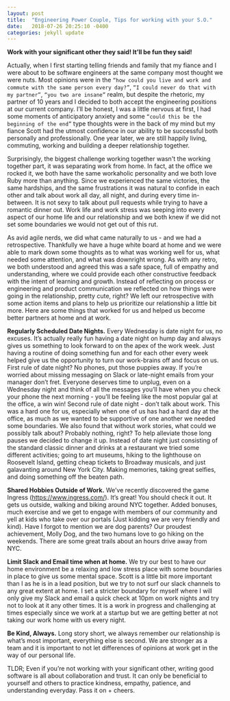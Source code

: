 ```yaml
---
layout: post
title:  "Engineering Power Couple, Tips for working with your S.O."
date:   2018-07-26 20:25:10 -0400
categories: jekyll update
---
```

**Work with your significant other they said! It’ll be fun they said!**

Actually, when I first starting telling friends and family that my fiance and I were about to be software engineers at the same company most thought we were nuts. Most opinions were in the `“how could you live and work and commute with the same person every day?”`, `“I could never do that with my partner”`, `“you two are insane”` realm, but despite the rhetoric, my partner of 10 years and I decided to both accept the engineering positions at our current company.  I’ll be honest, I was a little nervous at first, I had some moments of anticipatory anxiety and some `“could this be the beginning of the end”` type thoughts were in the back of my mind but my fiance Scott had the utmost confidence in our ability to be successful both personally and professionally. One year later, we are still happily living, commuting, working and building a deeper relationship together.


Surprisingly, the biggest challenge working together wasn't the working together part, it was separating work from home. In fact, at the office we rocked it, we both have the same workaholic personality and we both love Ruby more than anything. Since we experienced the same victories, the same hardships, and the same frustrations it was natural to confide in each other and talk about work all day, all night, and during every time in-between. It is not sexy to talk about pull requests while trying to have a romantic dinner out.  Work life and work stress was seeping into every aspect of our home life and our relationship and we both knew if we did not set some boundaries we would not get out of this rut.


As avid agile nerds, we did what came naturally to us - and we had a retrospective. Thankfully we have a huge white board at home and we were able to mark down some thoughts as to what was working well for us, what needed some attention, and what was downright wrong. As with any retro, we both understood and agreed this was a safe space, full of empathy and understanding, where we could provide each other constructive feedback with the intent of learning and growth. Instead of reflecting on process or engineering and product communication we reflected on how things were going in the relationship, pretty cute, right? We left our retrospective with some action items and plans to help us prioritize our relationship a little bit more. Here are some things that worked for us and helped us become better partners at home and at work.

**Regularly Scheduled Date Nights.**
Every Wednesday is date night for us, no excuses.  It’s actually really fun having a date night on hump day and always gives us something to look forward to on the apex of the work week.  Just having a routine of doing something fun and for each other every week helped give us the opportunity to turn our work-brains off and focus on us. First rule of date night? No phones, put those puppies away. If you’re worried about missing messaging on Slack or late-night emails from your manager don’t fret. Everyone deserves time to unplug, even on a Wednesday night and think of all the messages you’ll have when you check your phone the next morning - you’ll be feeling like the most popular gal at the office, a win win!
Second rule of date night - don’t talk about work. This was a hard one for us, especially when one of us has had a hard day at the office, as much as we wanted to be supportive of one another we needed some boundaries.  We also found that without work stories, what could we possibly talk about? Probably nothing, right? To help alleviate those long pauses we decided to change it up. Instead of date night just consisting of the standard classic dinner and drinks at a restaurant we tried some different activities; going to art museums, hiking to the lighthouse on Roosevelt Island, getting cheap tickets to Broadway musicals, and just galavanting around New York City. Making memories, taking great selfies, and doing something off the beaten path.

**Shared Hobbies Outside of Work.**
We’ve recently discovered the game Ingress (https://www.ingress.com/). It’s great! You should check it out. It gets us outside, walking and biking around NYC together. Added bonuses, much exercise and we get to engage with members of our community and yell at kids who take over our portals (Just kidding we are very friendly and kind).
Have I forgot to mention we are dog parents? Our proudest achievement, Molly Dog, and the two humans love to go hiking on the weekends. There are some great trails about an hours drive away from NYC.

**Limit Slack and Email time when at home.**
We try our best to have our home environment be a relaxing and low stress place with some boundaries in place to give us some mental space. Scott is a little bit more important than I as he is in a lead position, but we try to not surf our slack channels to any great extent at home. I set a stricter boundary for myself where I will only give my Slack and email a quick check at 10pm on work nights and try not to look at it any other times.  It is a work in progress and challenging at times especially since we work at a startup but we are getting better at not taking our work home with us every night.

**Be Kind, Always.**
Long story short, we always remember our relationship is what’s most important, everything else is second.  We are stronger as a team and it is important to not let differences of opinions at work get in the way of our personal life.

TLDR; Even if you’re not working with your significant other, writing good software is all about collaboration and trust. It can only be beneficial to yourself and others to practice kindness, empathy, patience, and understanding everyday. Pass it on + cheers.
